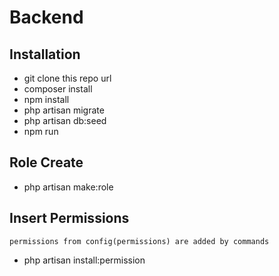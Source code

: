 # Backend
 
## Installation

- git clone this repo url
- composer install
- npm install
- php artisan migrate
- php artisan db:seed
- npm run

## Role Create
- php artisan make:role

## Insert Permissions
    permissions from config(permissions) are added by commands
- php artisan install:permission
